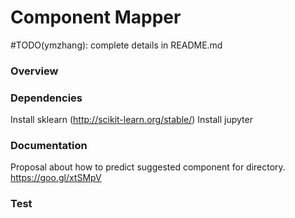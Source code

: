 Component Mapper
===========

#TODO(ymzhang): complete details in README.md


### Overview


### Dependencies

Install sklearn (http://scikit-learn.org/stable/)
Install jupyter

### Documentation

Proposal about how to predict suggested component for directory.
https://goo.gl/xtSMpV

### Test






